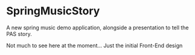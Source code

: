 # SpringMusicStory
A new spring music demo application, alongside a presentation to tell the PAS story.

Not much to see here at the moment... Just the initial Front-End design 
